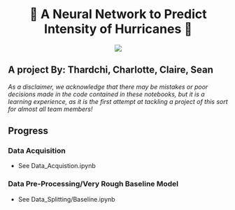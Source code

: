 <h1 align="center">
🧠 A Neural Network to Predict Intensity of Hurricanes 🧠
</h1>

<div align="center">
  <img src="https://github.com/macaroonforu/HurriScan/assets/121368271/eb254098-9c1a-4e6b-bd0f-5fdcf1d3deae">
</div>

## A project By: Thardchi, Charlotte, Claire, Sean 

*As a disclaimer, we acknowledge that there may be mistakes or poor decisions made in the code contained in these notebooks, but it is a learning experience, as it is the first attempt at tackling a project of this sort for almost all team members!*

## Progress

### Data Acquisition
- See Data_Acquistion.ipynb

### Data Pre-Processing/Very Rough Baseline Model
- See Data_Splitting/Baseline.ipynb


